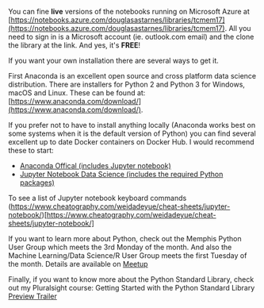 You can fine **live** versions of the notebooks running on Microsoft Azure at [https://notebooks.azure.com/douglasastarnes/libraries/tcmem17](https://notebooks.azure.com/douglasastarnes/libraries/tcmem17).  All you need to sign in is a Microsoft account (ie. outlook.com email) and the clone the library at the link.  And yes, it's **FREE**!

If you want your own installation there are several ways to get it.

First Anaconda is an excellent open source and cross platform data science distribution.  There are installers for Python 2 and Python 3 for Windows, macOS and Linux.  These can be found at: [https://www.anaconda.com/download/](https://www.anaconda.com/download/).

If you prefer not to have to install anything locally (Anaconda works best on some systems when it is the default version of Python) you can find several excellent up to date Docker containers on Docker Hub.  I would recommend these to start:
* [Anaconda Offical (includes Jupyter notebook)](https://hub.docker.com/r/continuumio/anaconda3/)
* [Jupyter Notebook Data Science (includes the required Python packages)](https://hub.docker.com/r/jupyter/datascience-notebook/)

To see a list of Jupyter notebook keyboard commands (https://www.cheatography.com/weidadeyue/cheat-sheets/jupyter-notebook/)[https://www.cheatography.com/weidadeyue/cheat-sheets/jupyter-notebook/]

If you want to learn more about Python, check out the Memphis Python User Group which meets the 3rd Monday of the month.  And also the Machine Learning/Data Science/R User Group meets the first Tuesday of the month.  Details are available on [Meetup](https://www.meetup.com/memphis-technology-user-groups/)

Finally, if you want to know more about the Python Standard Library, check out my Pluralsight course: Getting Started with the Python Standard Library [Preview Trailer](https://www.youtube.com/watch?v=SNsk5zY6Sjw)